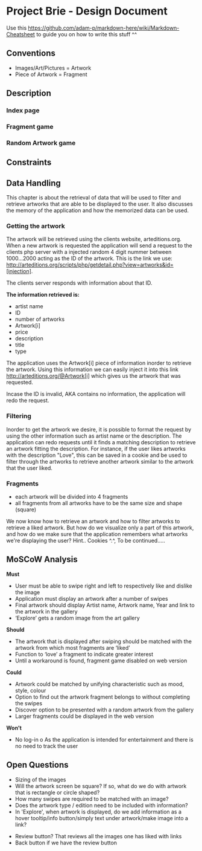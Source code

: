 # Project Brie - Design Document
Use this https://github.com/adam-p/markdown-here/wiki/Markdown-Cheatsheet to guide you on how to write this stuff ^^

## Conventions
+ Images/Art/Pictures = Artwork
+ Piece of Artwork = Fragment


## Description

### Index page

### Fragment game

### Random Artwork game

## Constraints


## Data Handling
This chapter is about the retrieval of data that will be used to filter and retrieve artworks that are able to be displayed to the user.
It also discusses the memory of the application and how the memorized data can be used.

### Getting the artwork
The artwork will be retrieved using the clients website, arteditions.org. When a new artwork is requested the application will send a request to the clients php server with a injected random 4 digit nummer between 1000...2000 acting as the ID of the artwork. 
This is the link we use: http://arteditions.org/scripts/php/getdetail.php?view=artworks&id=[injection].

The clients server responds with information about that ID.

**The information retrieved is:**
+ artist name
+ ID
+ number of artworks
+ Artwork[i]
+ price
+ description
+ title
+ type

The application uses the Artwork[i] piece of information inorder to retrieve the artwork. Using this information we can easily inject it into this link http://arteditions.org/@Artwork[i] which gives us the artwork that was requested.

Incase the ID is invalid, AKA contains no information, the application will redo the request. 

### Filtering
Inorder to get the artwork we desire, it is possible to format the request by using the other information such as artist name or the description. The application can redo requests until it finds a matching description to retrieve an artwork fitting the description.
For instance, if the user likes artworks with the description "Love", this can be saved in a cookie and be used to filter through the artworks to retrieve another artwork similar to the artwork that the user liked.

### Fragments

+ each artwork will be divided into 4 fragments
+ all fragments from all artworks have to be the same size and shape (square)

We now know how to retrieve an artwork and how to filter artworks to retrieve a liked artwork. 
But how do we visualize only a part of this artwork, and how do we make sure that the application remembers what artworks we're displaying the user? Hint.. Cookies ^.^, To be continued.....


## MoSCoW Analysis

**Must**

+	User must be able to swipe right and left to respectively like and dislike the image
+	Application must display an artwork after a number of swipes
+	Final artwork should display Artist name, Artwork name, Year and link to the artwork in the gallery
+	‘Explore’ gets a random image from the art gallery 

**Should**

+	The artwork that is displayed after swiping should be matched with the artwork from which most fragments are ‘liked’
+	Function to ‘love’ a fragment to indicate greater interest
+	Until a workaround is found, fragment game disabled on web version

**Could**

+	Artwork could be matched by unifying characteristic such as mood, style, colour
+	Option to find out the artwork fragment belongs to without completing the swipes
+	Discover option to be presented with a random artwork from the gallery
+	Larger fragments could be displayed in the web version

**Won’t**

+	No log-in
o	As the application is intended for entertainment and there is no need to track the user


## Open Questions

+ Sizing of the images
+ Will the artwork screen be square? If so, what do we do with artwork that is rectangle or circle shaped?
+ How many swipes are required to be matched with an image?
+ Does the artwork type / edition need to be included with information?
+ In 'Explore', when artwork is displayed, do we add information as a hover tooltip/info button/simply text under artwork/make image into a link?
- Review button? That reviews all the images one has liked with links
- Back button if we have the review button
